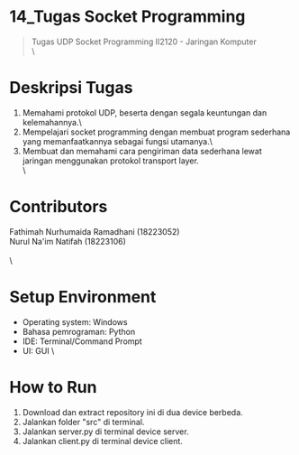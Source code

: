 # 14_Tugas Socket Programming
>Tugas UDP Socket Programming II2120 - Jaringan Komputer\
\
# Deskripsi Tugas
1. Memahami protokol UDP, beserta dengan segala keuntungan dan kelemahannya.\
2. Mempelajari socket programming dengan membuat program sederhana yang memanfaatkannya sebagai fungsi utamanya.\
3. Membuat dan memahami cara pengiriman data sederhana lewat jaringan menggunakan protokol transport layer.\
\
# Contributors
Fathimah Nurhumaida Ramadhani (18223052)\
Nurul Na'im Natifah (18223106)\
\
\
# Setup Environment
- Operating system: Windows
- Bahasa pemrograman: Python
- IDE: Terminal/Command Prompt
- UI: GUI
\
# How to Run
1. Download dan extract repository ini di dua device berbeda.
2. Jalankan folder "src" di terminal.
3. Jalankan server.py di terminal device server.
4. Jalankan client.py di terminal device client.
